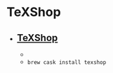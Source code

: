 # TeXShop
- [TeXShop](https://pages.uoregon.edu/koch/texshop/)
  - 
  - 
  - `brew cask install texshop`

